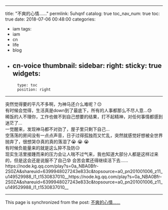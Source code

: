 
---
title: "不爽的心情……"
permlink: 5uhqnf
catalog: true
toc_nav_num: true
toc: true
date: 2018-07-06 00:48:00
categories:
- iam
tags:
- iam
- cn
- life
- blog
- cn-voice
thumbnail: 
sidebar:
    right:
        sticky: true
widgets:
    -
        type: toc
        position: right
---


<html>
<p>突然觉得要的平凡不多啊，为神马还介么难呢？😔<br>
有时候会觉得，生活真是down到了最底下，所有的人事都那么不尽人意...😓<br>
稀饭的人不理你，工作也做不到自己想要的结果，打不起精神，对任何事情都感到迷茫了…<br>
一觉醒来，发现神马都不对劲了，屋子里只剩下自己...<br>
空荡荡的房间没有一点点声音，日子过得孤独而又忙乱，突然就感觉好想被全世界抛弃了，很想哭😓真的真的落泪了😭 😭 😭<br>
有时候负能量来的就是这么猝不及防😥<br>
现实生活里接踵而来的压力会让人喘不过气来，我也知道大部分人都是这样过来的，但是这会还是说服不了自己😰 会苦会累还得继续活下去……https://node.kg.qq.com/play?s=0a_NBA0Bfr-2S0ZA&amp;shareuid=6399948027243e833c&amp;topsource=a0_pn201001006_z11_u149529988_l1_t1530837010__https://node.kg.qq.com/play?s=0a_NBA0Bfr-2S0ZA&amp;shareuid=6399948027243e833c&amp;topsource=a0_pn201001006_z11_u149529988_l1_t1530837010__</p>
</html>

- - -

This page is synchronized from the post: [不爽的心情……](https://steemit.com/@annepink/5uhqnf)
